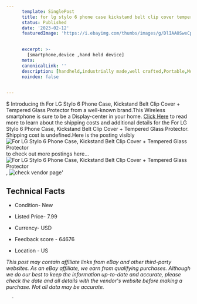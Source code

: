 ```yaml
---
      template: SinglePost
      title: for lg stylo 6 phone case kickstand belt clip cover tempered glass protector
      status: Published
      date: '2023-02-12'
      featuredImage: 'https://i.ebayimg.com/thumbs/images/g/DlIAAOSweCpiH8PD/s-l225.jpg'
       

      excerpt: >-
        [smartphone,device ,hand held device]
      meta:
      canonicalLink: ''
      description: [handheld,industrially made,well crafted,Portable,Mobile,Compact,Convenient,Lightweight,Maneuverable,Man-portable,Miniature,Carriable,Hand-held,Light,Holdable,Transportable,Mobile device,Pocket-sized,On-the-go,Wireless,Cordless,Compact size,Convenient size, smartphone,device ,hand held device]
      noindex: false
      

---
```

$
      Introducing th For LG Stylo 6 Phone Case, Kickstand Belt Clip Cover + Tempered Glass Protector from a well-known brand.This Wireless smartphone is sure to be a Display-center in your home. [Click Here](https://www.ebay.com/itm/274622487234?hash=item3ff0c69ac2%3Ag%3ADlIAAOSweCpiH8PD&mkevt=1&mkcid=1&mkrid=711-53200-19255-0&campid=%253CePNCampaignId%253E&customid=%253CreferenceId%253E&toolid=10049) to read more to learn about the shipping costs and additional details for the For LG Stylo 6 Phone Case, Kickstand Belt Clip Cover + Tempered Glass Protector. Shipping cost is undefined.Here is the posting visibly ![For LG Stylo 6 Phone Case, Kickstand Belt Clip Cover + Tempered Glass Protector](https://i.ebayimg.com/thumbs/images/g/DlIAAOSweCpiH8PD/s-l225.jpg) to check out more postings here... ![For LG Stylo 6 Phone Case, Kickstand Belt Clip Cover + Tempered Glass Protector](https://i.ebayimg.com/images/g/DlIAAOSweCpiH8PD/s-l1600.jpg), ![check vendor page](https://origin-galleryplus.ebayimg.com/ws/web/274622487234_2_0_1/225x225.jpg,https://origin-galleryplus.ebayimg.com/ws/web/274622487234_3_0_1/225x225.jpg,https://origin-galleryplus.ebayimg.com/ws/web/274622487234_4_0_1/225x225.jpg,https://origin-galleryplus.ebayimg.com/ws/web/274622487234_5_0_1/225x225.jpg,https://origin-galleryplus.ebayimg.com/ws/web/274622487234_6_0_1/225x225.jpg,https://origin-galleryplus.ebayimg.com/ws/web/274622487234_7_0_1/225x225.jpg)'

      

 ## Technical Facts 



     
      

 - Condition- New 


      

 - Listed Price- 7.99 


      

 - Currency- USD 


      

 - Feedback score - 64676 


      

 - Location - US 


      
      

 *_This post may contain affiliate links from eBay and other third-party websites. As an eBay affiliate, we earn from qualifying purchases. Although we do our best to keep the information up-to-date and accurate, please check the date and all details with the vendor's website before making a purchase. Not all data may be accurate._*




      -
